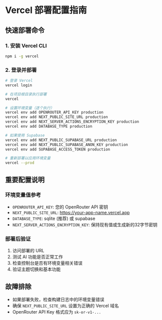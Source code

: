 # Vercel 部署配置指南

## 快速部署命令

### 1. 安装 Vercel CLI
```bash
npm i -g vercel
```

### 2. 登录并部署
```bash
# 登录 Vercel
vercel login

# 在项目根目录执行部署
vercel

# 设置环境变量（逐个执行）
vercel env add OPENROUTER_API_KEY production
vercel env add NEXT_PUBLIC_SITE_URL production  
vercel env add NEXT_SERVER_ACTIONS_ENCRYPTION_KEY production
vercel env add DATABASE_TYPE production

# 如果使用 Supabase
vercel env add NEXT_PUBLIC_SUPABASE_URL production
vercel env add NEXT_PUBLIC_SUPABASE_ANON_KEY production
vercel env add SUPABASE_ACCESS_TOKEN production

# 重新部署以应用环境变量
vercel --prod
```

## 重要配置说明

### 环境变量值参考
- `OPENROUTER_API_KEY`: 您的 OpenRouter API 密钥
- `NEXT_PUBLIC_SITE_URL`: https://your-app-name.vercel.app
- `DATABASE_TYPE`: sqlite (推荐) 或 supabase
- `NEXT_SERVER_ACTIONS_ENCRYPTION_KEY`: 保持现有值或生成新的32字节密钥

### 部署后验证
1. 访问部署的 URL
2. 测试 AI 功能是否正常工作
3. 检查控制台是否有环境变量相关错误
4. 验证主题切换和基本功能

## 故障排除
- 如果部署失败，检查构建日志中的环境变量错误
- 确保 `NEXT_PUBLIC_SITE_URL` 设置为正确的 Vercel 域名
- OpenRouter API Key 格式应为 `sk-or-v1-...`